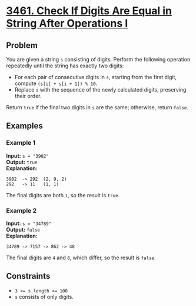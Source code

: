 # [3461. Check If Digits Are Equal in String After Operations I](https://leetcode.com/problems/check-if-digits-are-equal-in-string-after-operations-i/description)

## Problem

You are given a string `s` consisting of digits. Perform the following operation repeatedly until the string has exactly two digits:

- For each pair of consecutive digits in `s`, starting from the first digit, compute `(s[i] + s[i + 1]) % 10`.
- Replace `s` with the sequence of the newly calculated digits, preserving their order.

Return `true` if the final two digits in `s` are the same; otherwise, return `false`.

## Examples

### Example 1

**Input:** `s = "3902"`  
**Output:** `true`  
**Explanation:**

```
3902  -> 292  (2, 9, 2)
292   -> 11   (1, 1)
```

The final digits are both `1`, so the result is `true`.

### Example 2

**Input:** `s = "34789"`  
**Output:** `false`  
**Explanation:**

```
34789 -> 7157 -> 862 -> 48
```

The final digits are `4` and `8`, which differ, so the result is `false`.

## Constraints

- `3 <= s.length <= 100`
- `s` consists of only digits.
